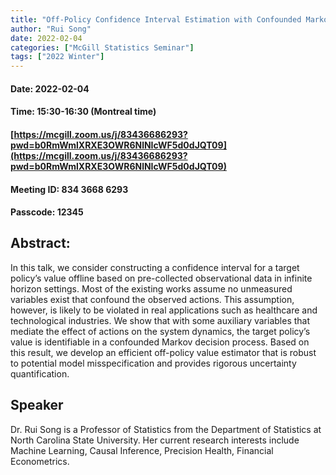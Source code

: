 ```yaml
---
title: "Off-Policy Confidence Interval Estimation with Confounded Markov Decision Process"
author: "Rui Song"
date: 2022-02-04
categories: ["McGill Statistics Seminar"]
tags: ["2022 Winter"]
---
```


#### Date: 2022-02-04
#### Time: 15:30-16:30 (Montreal time)

#### [https://mcgill.zoom.us/j/83436686293?pwd=b0RmWmlXRXE3OWR6NlNIcWF5d0dJQT09](https://mcgill.zoom.us/j/83436686293?pwd=b0RmWmlXRXE3OWR6NlNIcWF5d0dJQT09)
#### Meeting ID: 834 3668 6293
#### Passcode: 12345


## Abstract:

In this talk, we consider constructing a confidence interval for a
target policy’s value offline based on pre-collected observational
data in infinite horizon settings. Most of the existing works assume
no unmeasured variables exist that confound the observed actions. This
assumption, however, is likely to be violated in real applications
such as healthcare and technological industries. We show that with
some auxiliary variables that mediate the effect of actions on the
system dynamics, the target policy’s value is identifiable in a
confounded Markov decision process. Based on this result, we develop
an efficient off-policy value estimator that is robust to potential
model misspecification and provides rigorous uncertainty
quantification.

## Speaker

Dr. Rui Song is a Professor of Statistics from the Department of Statistics at North Carolina State University. Her current research interests include Machine Learning, Causal Inference, Precision Health, Financial Econometrics.
